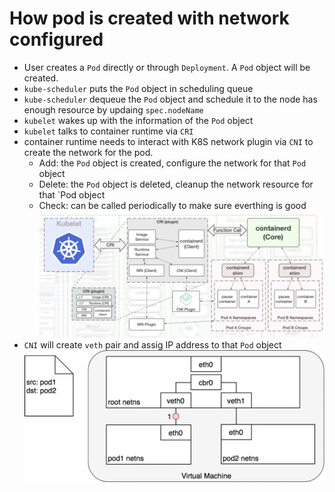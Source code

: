 # How pod is created with network configured

- User creates a `Pod` directly or through `Deployment`. A `Pod` object will be created.
- `kube-scheduler` puts the `Pod` object in scheduling queue
- `kube-scheduler` dequeue the `Pod` object and schedule it to the node has enough resource by updaing `spec.nodeName`
- `kubelet` wakes up with the information of the `Pod` object
- `kubelet` talks to container runtime via `CRI`
- container runtime needs to interact with K8S network plugin via `CNI` to create the network for the pod.
  - Add: the `Pod` object is created, configure the network for that `Pod` object
  - Delete: the `Pod` object is deleted, cleanup the network resource for that `Pod object
  - Check: can be called periodically to make sure everthing is good
  ![cri-cni-interaction](./resources/cri-cni-interaction.png)
- `CNI` will create `veth` pair and assig IP address to that `Pod` object
  ![pod-to-pod-networking](./resources/pod-to-pod-network-same-node.gif)